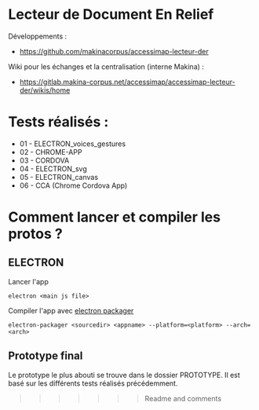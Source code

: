 # Lecteur de Document En Relief

Développements :
* https://github.com/makinacorpus/accessimap-lecteur-der

Wiki pour les échanges et la centralisation (interne Makina) :
* https://gitlab.makina-corpus.net/accessimap/accessimap-lecteur-der/wikis/home


# Tests réalisés :

* 01 - ELECTRON_voices_gestures
* 02 - CHROME-APP
* 03 - CORDOVA
* 04 - ELECTRON_svg
* 05 - ELECTRON_canvas
* 06 - CCA (Chrome Cordova App)


# Comment lancer et compiler les protos ?

## ELECTRON

Lancer l'app

```
electron <main js file>
```

Compiler l'app avec [electron packager](https://github.com/electron-userland/electron-packager)

```
electron-packager <sourcedir> <appname> --platform=<platform> --arch=<arch>
```


## Prototype final

Le prototype le plus abouti se trouve dans le dossier PROTOTYPE. Il est basé sur les différents tests réalisés précédemment.
>>>>>>> Readme and comments
